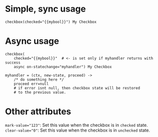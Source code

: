 # Simple, sync usage

```pug
checkbox(checked="{{mybool}}") My Checkbox
```


# Async usage

```pug
checkbox(
    checked="{{mybool}}"  # <- is set only if myhandler returns with success
    async on-statechange="myhandler") My Checkbox
```

```ls
myhandler = (ctx, new-state, proceed) ->
    /* do something here */
    proceed err=null
    # if error isnt null, then checkbox state will be restored
    # to the previous value.
```

# Other attributes

`mark-value="123"`: Set this value when the checkbox is in `checked` state.
`clear-value="0"`: Set this value when the checkbox is in `unchecked` state.
